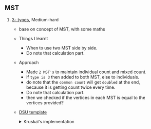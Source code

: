 ## MST
1. [3- types](https://www.hackerearth.com/practice/algorithms/graphs/minimum-spanning-tree/practice-problems/algorithm/3-types/), Medium-hard
    - base on concept of MST, with some maths
    - Things I learnt
        - When to use two MST side by side. 
        - Do note that calculation part.
   - Approach
      - Made `2 MST's` to maintain individual count and mixed count.
      - if `type is 3` then added to both MST, else to individuals.
      - do note that the `common count` will get `doubled` at the end, because it is getting count twice every time.
      - Do note that calculation part.
      - then we checked if the vertices in each MST is equal to the vertices provided?
   - [DSU template](https://github.com/mayankdutta/code_template/blob/main/dsu.cpp)
      <details>

      <summary>Kruskal's implementation</summary>

      ```cpp
      struct info {
          int from, to, weight;
      };
      
      void solve() {
          int n, m;
          cin >> n >> m;
          
          vector<info> edges(m);
          
          for (int i = 0; i < m; i++) {
              cin >> edges[i].from >> edges[i].to >> edges[i].weight;
          }
          
          sort(all(edges),
              [](const auto &a, const auto &b) -> bool { return a.wt > b.wt; });
          
          UnionFind men(n + 5);
          UnionFind women(n + 5);
          
          int common = 0;
          int countMen = 0;
          int countWomen = 0;
          
          for (const auto &i : edges) {
              if (i.weight == 3) {
                  if (!men.isSameSet(i.from, i.to)) {
                      men.unionSet(i.from, i.to);
                      common++;
                  }
                  if (!women.isSameSet(i.from, i.to)) {
                      women.unionSet(i.from, i.to);
                      common++;
                  }
              } else if (i.weight == 2) {
                  if (!women.isSameSet(i.from, i.to)) {
                      women.unionSet(i.from, i.to);
                      countWomen++;
                  }
              } else if (i.weight == 1) {
                  if (!men.isSameSet(i.from, i.to)) {
                      men.unionSet(i.from, i.to);
                      countMen++;
                  }
              }
          }
          
          if (common / 2 + countMen == n - 1 and common / 2 + countWomen == n - 1) {
              cout << m - common / 2 - countMen - countWomen << '\n';
          } else
              cout << "-1\n";
      }

      ```
    </details>
